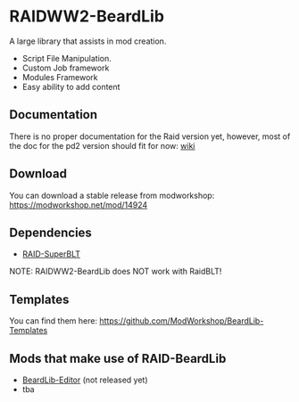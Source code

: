 # RAIDWW2-BeardLib
A large library that assists in mod creation.
- Script File Manipulation.
- Custom Job framework
- Modules Framework
- Easy ability to add content

## Documentation
There is no proper documentation for the Raid version yet,
however, most of the doc for the pd2 version should fit for now: [wiki](https://luffyyy.gitbook.io/beardlib)

## Download
You can download a stable release from modworkshop: https://modworkshop.net/mod/14924

## Dependencies
* [RAID-SuperBLT](https://modworkshop.net/mod/49744)

NOTE: RAIDWW2-BeardLib does NOT work with RaidBLT!

## Templates
You can find them here: https://github.com/ModWorkshop/BeardLib-Templates

## Mods that make use of RAID-BeardLib
* [BeardLib-Editor](https://github.com/RAIDModding/BeardLib-Editor) (not released yet)
* tba
